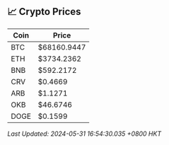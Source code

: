 ## 📈 Crypto Prices

| Coin | Price |
| ---- | ----- |
| BTC | $68160.9447 |
| ETH | $3734.2362 |
| BNB | $592.2172 |
| CRV | $0.4669 |
| ARB | $1.1271 |
| OKB | $46.6746 |
| DOGE | $0.1599 |

_Last Updated: 2024-05-31 16:54:30.035 +0800 HKT_